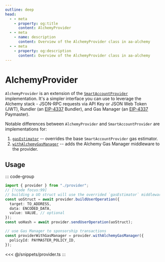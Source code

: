 ```yaml
---
outline: deep
head:
  - - meta
    - property: og:title
      content: AlchemyProvider
  - - meta
    - name: description
      content: Overview of the AlchemyProvider class in aa-alchemy
  - - meta
    - property: og:description
      content: Overview of the AlchemyProvider class in aa-alchemy
---
```


# AlchemyProvider

`AlchemyProvider` is an extension of the [`SmartAccountProvider`](/packages/aa-core/provider/introduction) implementation. It's a simpler interface you can use to leverage the Alchemy stack - JSON-RPC requests via API Key or JSON Web Token (JWT), Rundler (an [EIP-4337](https://eips.ethereum.org/EIPS/eip-4337) Bundler), and Gas Manager (an [EIP-4337](https://eips.ethereum.org/EIPS/eip-4337) Paymaster).

Notable differences between `AlchemyProvider` and `SmartAccountProvider` are implementations for:

1.  [`gasEstimator`](/packages/aa-core/provider/withGasEstimator.md) -- overrides the base `SmartAccountProvider` gas estimator.
2.  [`withAlchemyGasManager`](/packages/aa-alchemy/provider/withAlchemyGasManager.md) -- adds the Alchemy Gas Manager middleware to the provider.

## Usage

::: code-group

```ts [example.ts]
import { provider } from "./provider";
// [!code focus:99]
// building a UO struct will use the overrided `gasEstimator` middleware on AlchemyProvider
const uoStruct = await provider.buildUserOperation({
  target: TO_ADDRESS,
  data: ENCODED_DATA,
  value: VALUE, // optional
});
const uoHash = await provider.sendUserOperation(uoStruct);

// use Gas Manager to sponsorship transactions
const providerWithGasManager = provider.withAlchemyGasManager({
  policyId: PAYMASTER_POLICY_ID,
});
```

<<< @/snippets/provider.ts
:::
